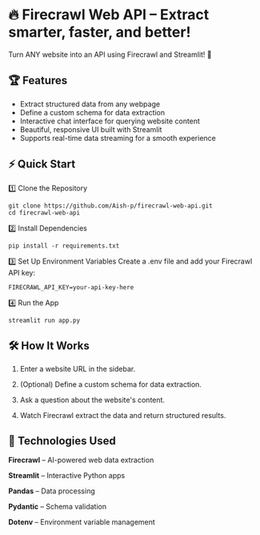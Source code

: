 # 🔥 Firecrawl Web API – Extract smarter, faster, and better! 

Turn ANY website into an API using Firecrawl and Streamlit! 🚀


## 🏆 Features

* Extract structured data from any webpage
* Define a custom schema for data extraction
* Interactive chat interface for querying website content
* Beautiful, responsive UI built with Streamlit
* Supports real-time data streaming for a smooth experience


## ⚡ Quick Start

1️⃣ Clone the Repository
  ```
  git clone https://github.com/Aish-p/firecrawl-web-api.git
  cd firecrawl-web-api
  ```

2️⃣ Install Dependencies
  ```
  pip install -r requirements.txt
  ```

3️⃣ Set Up Environment Variables
  Create a .env file and add your Firecrawl API key:
  ```
  FIRECRAWL_API_KEY=your-api-key-here
  ```

4️⃣ Run the App
  ```
  streamlit run app.py
  ```


## 🛠 How It Works

1. Enter a website URL in the sidebar.

2. (Optional) Define a custom schema for data extraction.

3. Ask a question about the website's content.

4. Watch Firecrawl extract the data and return structured results.


## 🔗 Technologies Used

**Firecrawl** – AI-powered web data extraction

**Streamlit** – Interactive Python apps

**Pandas** – Data processing

**Pydantic** – Schema validation

**Dotenv** – Environment variable management
